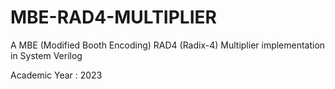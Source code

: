 # MBE-RAD4-MULTIPLIER
A MBE (Modified Booth Encoding) RAD4 (Radix-4) Multiplier implementation in System Verilog

Academic Year : 2023
